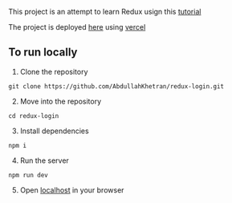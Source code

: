 This project is an attempt to learn Redux usign this [tutorial](https://youtu.be/Yokjzp91A4o)

The project is deployed [here](https://redux-login-rouge.vercel.app/) using [vercel](https://vercel.com)


## To run locally

1. Clone the repository
```
git clone https://github.com/AbdullahKhetran/redux-login.git
```

2. Move into the repository
```
cd redux-login
```

3. Install dependencies
```
npm i
```

4. Run the server
```
npm run dev
```

5. Open [localhost](http://localhost:3000) in your browser

